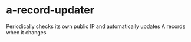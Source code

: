 # a-record-updater
Periodically checks its own public IP and automatically updates A records when it changes
